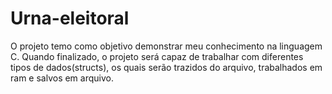 # Urna-eleitoral
O projeto temo como objetivo demonstrar meu conhecimento na linguagem C. Quando finalizado, o projeto será capaz de trabalhar com diferentes tipos de dados(structs), os quais serão trazidos do arquivo, trabalhados em ram e salvos em arquivo. 
